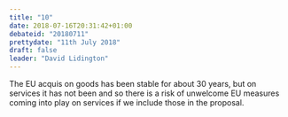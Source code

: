```yaml
---
title: "10"
date: 2018-07-16T20:31:42+01:00
debateid: "20180711"
prettydate: "11th July 2018"
draft: false
leader: "David Lidington"
---
```


The EU acquis on goods has been stable for about 30 years, but on services it has not been and so there is a risk of unwelcome EU measures coming into play on services if we include those in the proposal.